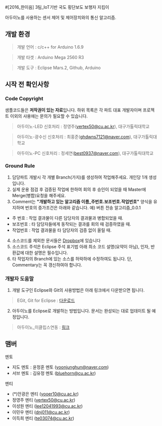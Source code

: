 #[2016_한이음] 3팀_IoT기반 국도 횡단보도 보행자 지킴이

아두이노를 사용하는 센서 제어 및 제어장치와의 통신 알고리즘.

## 개발 환경
> 개발 언어 : c/c++ for Arduino 1.6.9

> 개발 타겟 : Arduino Mega 2560 R3

> 개발 도구 : Eclipse Mars.2, Github, Arduino 

## 시작 전 확인사항
### Code Copyright
샘플코드들은 **저작권이 있는 자료**입니다. 하위 목록은 각 파트 대표 개발자이며 프로젝트 이외의 사용에는 문의가 필요할 수 있습니다. 
> 아두이노-LED 신호처리 : 정영주(vertex50@cu.ac.kr), 대구가톨릭대학교

> 아두이노-광수신 신호처리 : 최홍준(ghdwns7121@naver.com), 대구가톨릭대학교

> 아두이노-PC 신호처리 : 정세연(best0937@naver.com), 대구가톨릭대학교

### Ground Rule
1. 담당파트 개발시 각 개별 Branch(가지)를 생성하여 작업해주세요. 개인당 1개 생성입니다. 
2. 실제 운용 점검 후 검증된 작업에 한하여 회의 후 승인이 되었을 때 Master에 Merge(병합)요청을 해주세요. 
3. Comment는 **"개발하고 있는 알고리즘 이름_주번호.보조번호.작업번호"** 양식을 유지하며 번호의 증가조건은 아래와 같습니다.
  예) 버튼 전송 알고리즘_0.0.1
 * 주  번호 : 작업 결과물이 다른 담당자의 결과물과 병합되었을 때.
 * 보조번호 : 타 담당자들에게 동작되는 결과를 회의 때 검증하였을 때.
 * 작업번호 : 작업 결과물을 타 담당자의 검증 없이 올릴 때.
4. 소스코드를 제외한 문서들은 [Dropbox](https://www.dropbox.com/sh/7vmnmwyq8xp75xb/AADxzAP9nBhgIPdVGKtEdNQ4a?dl=0)에 있습니다
5. 소스코드 주석은 Eclipse 주석 표기법 아래 최소 코드 설명(요약이 아님), 인자, 반환값에 대한 설명은 필수입니다.
6. 타 작업자의 Branch에 있는 소스를 허락하에 수정하여도 됩니다. 단, Commentary는 꼭 갱신하여야 합니다.

### 개발자 도움말
1. 개발 도구인 Eclipse와 Git의 사용방법은 아래 링크에서 다운받으면 됩니다.

> EGit, Git for Eclipse : [다운로드](http://203.250.32.155:5000/fbsharing/lwCfWNUq)

2. 아두이노를 Eclipse로 개발하는 방법입니다. 문서는 완성되는 대로 업데이트 될 예정입니다. 

> 아두이노_이클립스연동 : [링크](http://playground.arduino.cc/Code/Eclipse)

## 맴버
멘토
+ 지도 멘토 : 윤정훈 멘토 (yoonjunghun@naver.com)
+ 서브 멘토 : 김유정 멘토 (bluehorn@cu.ac.kr)

멘티
+ (*)안광은 멘티 (yooer10@cu.ac.kr)
+ 정영주 멘티 (vertex50@cu.ac.kr)
+ 이성원 멘티 (lee12041993@cu.ac.kr)
+ 이민우 멘티 (dnj011@cu.ac.kr)
+ 이득희 멘티 (te03074@cu.ac.kr)
